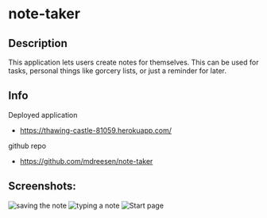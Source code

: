 # note-taker

## Description
This application lets users create notes for themselves. This can be used for tasks, personal things like gorcery lists, or just a reminder for later.

## Info
Deployed application
 * https://thawing-castle-81059.herokuapp.com/

github repo
* https://github.com/mdreesen/note-taker

## Screenshots:
![saving the note](https://user-images.githubusercontent.com/56687081/94975423-da77f200-04ce-11eb-92b4-3651328e5c66.png)
![typing a note](https://user-images.githubusercontent.com/56687081/94975425-dba91f00-04ce-11eb-9778-e9d4c3ae76d4.png)
![Start page](https://user-images.githubusercontent.com/56687081/94975426-dc41b580-04ce-11eb-96ac-0092ed5505ee.png)
